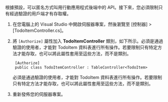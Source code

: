 
根據預設，可以匿名方式叫用行動應用程式後端中的 API。接下來，您必須限制只有經過驗證的用戶端才有存取權。

1. 在您電腦上的 Visual Studio 中開啟伺服器專案，然後瀏覽至 [控制器] > [TodoItemController.cs]。

2. 將 `[Authorize]` 屬性加入 **TodoItemController** 類別，如下所示。必須是通過驗證的使用者，才能對 TodoItem 資料表進行所有操作。若要限制只有特定方法才能存取，也可以將此屬性套用至這些方法，而不是類別。


        [Authorize]
        public class TodoItemController : TableController<TodoItem>
   
    必須是通過驗證的使用者，才能對 TodoItem 資料表進行所有操作。若要限制只有特定方法才能存取，也可以將此屬性套用至這些方法，而不是類別。
   
3. 重新發佈您的伺服器專案。

<!---HONumber=Oct15_HO3-->